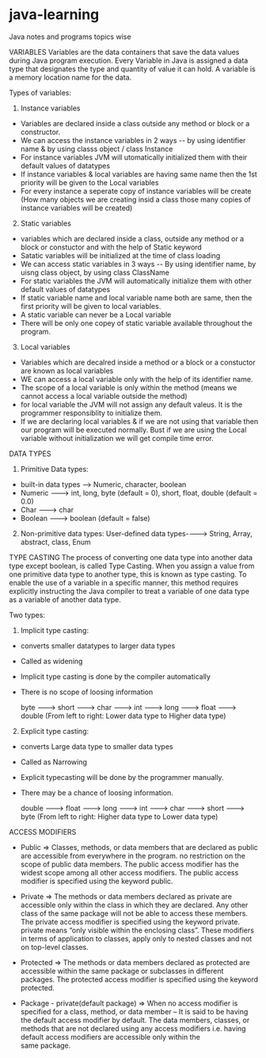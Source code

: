 # java-learning
Java notes and programs topics wise


VARIABLES 
Variables are the data containers that save the data values during Java program execution. Every Variable in Java is assigned a data type that designates the type and quantity of value it can hold. 
A variable is a memory location name for the data.

Types of variables:
1. Instance variables
  - Variables are declared inside a class outside any method or block or a constructor.
  - We can access the instance variables in 2 ways -- by using identifier name & by using classs object / class Instance
  - For instance variables JVM will utomatically initialized them with their default values of datatypes
  - If instance variables & local variables are having same name then the 1st priority will be given to the Local variables
  - For every instance a seperate copy of instance variables will be create (How many objects we are creating insid a class those many copies of instance variables will be created) 

2. Static variables
  - variables which are declared inside a class, outside any method or a block or constuctor and with the help of Static keyword
  - Satatic variables will be initialized at the time of class loading
  - We can access static variables in 3 ways -- By using identifier name, by uisng class object, by using class ClassName
  - For static variables the JVM will automatically initialize them with other default values of datatypes
  - If static variable name and local variable name both are same, then the first priority will be given to local variables.
  - A static variable can never be a Local variable
  - There will be only one copey of static variable available throughout the program.

3. Local variables
  - Variables which are decalred inside a method or a block or a constuctor are known as local variables
  - WE can access a local variable only with the help of its identifier name.
  - The scope of a local variable is only within the method (means we cannot access a local variable outside the method)
  - for local variable the JVM will not assign any default valeus. It is the programmer responsiblity to initialize them.
  - If we are declaring local variables & if we are not using that variable then our program will be executed normally. Bust if we are using the Local variable without initialization we will get compile time error. 



DATA TYPES
1. Primitive Data types: 
  - built-in data types --> Numeric, character, boolean
  - Numeric ---> int, long, byte (default = 0), short, float, double  (default = 0.0)
  - Char ---> char 
  - Boolean ---> boolean (default = false)


2. Non-primitive data types: 
   User-defined data types----> String, Array, abstract, class, Enum


TYPE CASTING
The process of converting one data type into another data type except boolean, is called Type Casting. When you assign a value from one primitive data type to another type, this is known as type casting. To enable the use of a variable in a specific manner, this method requires explicitly instructing the Java compiler to treat a variable of one data type as a variable of another data type.

Two types:
1. Implicit type casting:
  - converts smaller datatypes to larger data types
  - Called as widening
  - Implicit type casting is done by the compiler automatically
  - There is no scope of loosing information

    byte ---> short ---> char ---> int ---> long ---> float ---> double  (From left to right: Lower data type to Higher data type)


2. Explicit type casting:
  - converts Large data type to smaller data types
  - Called as Narrowing
  - Explicit typecasting will be done by the programmer manually.
  - There may be a chance of loosing information.

    double ---> float ---> long ---> int ---> char ---> short ---> byte  (From left to right: Higher data type to Lower data type)

ACCESS MODIFIERS
  - Public => Classes, methods, or data members that are declared as public are accessible from everywhere in the program. no restriction on the scope of public data 
    members. The public access modifier has the widest scope among all other access modifiers. The public access modifier is specified using the keyword public.
  
  - Private => The methods or data members declared as private are accessible only within the class in which they are declared. Any other class of the same package will 
    not be able to access these members. The private access modifier is specified using the keyword private. private means “only visible within the enclosing class”. These 
    modifiers in terms of application to classes, apply only to nested classes and not on top-level classes.
  
  - Protected => The methods or data members declared as protected are accessible within the same package or subclasses in different packages. The protected access 
    modifier is specified using the keyword protected.
  
  - Package - private(default package) => When no access modifier is specified for a class, method, or data member – It is said to be having the default access modifier by   default. The data members, classes, or     
    methods that are not declared using any access modifiers i.e. having default access modifiers are accessible only within the     
    same package.


